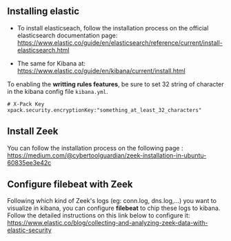 ## Installing elastic

- To install elasticseach, follow the installation process on the official elasticsearch documentation page:
https://www.elastic.co/guide/en/elasticsearch/reference/current/install-elasticsearch.html

- The same for Kibana at:
https://www.elastic.co/guide/en/kibana/current/install.html

To enabling the **writting rules features**, be sure to set 32 string of character in the kibana config file `kibana.yml`.
````
# X-Pack Key 
xpack.security.encryptionKey:"something_at_least_32_characters"
````

## Install Zeek

You can follow the installation process on the following page : 
https://medium.com/@cybertoolguardian/zeek-installation-in-ubuntu-60835ee3e42c

## Configure filebeat with Zeek
Following  which kind of Zeek's logs (eg: conn.log, dns.log,...) you want to visualize in kibana, you can configure **filebeat** to chip these logs to kibana.
Follow the detailed instructions on this link below to configure it:
https://www.elastic.co/blog/collecting-and-analyzing-zeek-data-with-elastic-security

